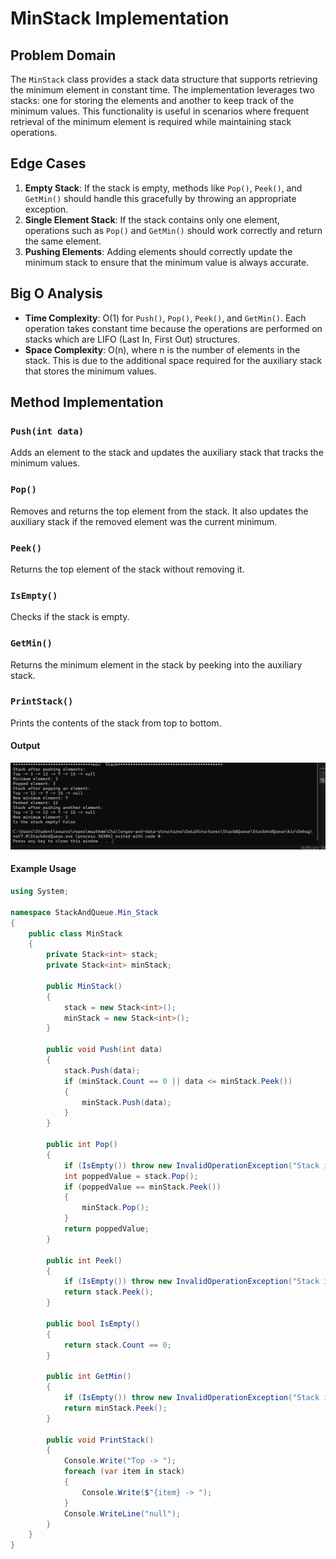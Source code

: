# MinStack Implementation

## Problem Domain
The `MinStack` class provides a stack data structure that supports retrieving the minimum element in constant time. The implementation leverages two stacks: one for storing the elements and another to keep track of the minimum values. This functionality is useful in scenarios where frequent retrieval of the minimum element is required while maintaining stack operations.

## Edge Cases
1. **Empty Stack**: If the stack is empty, methods like `Pop()`, `Peek()`, and `GetMin()` should handle this gracefully by throwing an appropriate exception.
2. **Single Element Stack**: If the stack contains only one element, operations such as `Pop()` and `GetMin()` should work correctly and return the same element.
3. **Pushing Elements**: Adding elements should correctly update the minimum stack to ensure that the minimum value is always accurate.

## Big O Analysis
- **Time Complexity**: O(1) for `Push()`, `Pop()`, `Peek()`, and `GetMin()`. Each operation takes constant time because the operations are performed on stacks which are LIFO (Last In, First Out) structures.
- **Space Complexity**: O(n), where n is the number of elements in the stack. This is due to the additional space required for the auxiliary stack that stores the minimum values.

## Method Implementation
### `Push(int data)`
Adds an element to the stack and updates the auxiliary stack that tracks the minimum values.

### `Pop()`
Removes and returns the top element from the stack. It also updates the auxiliary stack if the removed element was the current minimum.

### `Peek()`
Returns the top element of the stack without removing it.

### `IsEmpty()`
Checks if the stack is empty.

### `GetMin()`
Returns the minimum element in the stack by peeking into the auxiliary stack.

### `PrintStack()`

Prints the contents of the stack from top to bottom.

#### Output
![ output](output.png)

#### Example Usage
```csharp
using System;

namespace StackAndQueue.Min_Stack
{
    public class MinStack
    {
        private Stack<int> stack;
        private Stack<int> minStack;

        public MinStack()
        {
            stack = new Stack<int>();
            minStack = new Stack<int>();
        }

        public void Push(int data)
        {
            stack.Push(data);
            if (minStack.Count == 0 || data <= minStack.Peek())
            {
                minStack.Push(data);
            }
        }

        public int Pop()
        {
            if (IsEmpty()) throw new InvalidOperationException("Stack is empty.");
            int poppedValue = stack.Pop();
            if (poppedValue == minStack.Peek())
            {
                minStack.Pop();
            }
            return poppedValue;
        }

        public int Peek()
        {
            if (IsEmpty()) throw new InvalidOperationException("Stack is empty.");
            return stack.Peek();
        }

        public bool IsEmpty()
        {
            return stack.Count == 0;
        }

        public int GetMin()
        {
            if (IsEmpty()) throw new InvalidOperationException("Stack is empty.");
            return minStack.Peek();
        }

        public void PrintStack()
        {
            Console.Write("Top -> ");
            foreach (var item in stack)
            {
                Console.Write($"{item} -> ");
            }
            Console.WriteLine("null");
        }
    }
}
